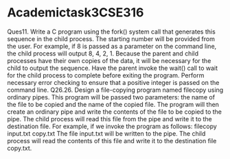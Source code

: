 # Academictask3CSE316
Ques11.	Write a C program using the fork() system call that generates this sequence in the child process. The starting number will be provided from the user. For example, if 8 is passed as a parameter on the command line, the child process will output 8, 4, 2, 1. Because the parent and child processes have their own copies of the data, it will be necessary for the child to output the sequence. Have the parent invoke the wait() call to wait for the child process to complete before exiting the program. Perform necessary error checking to ensure that a positive integer is passed on the command line. 
Q26.26.	Design a file-copying program named filecopy using ordinary pipes. This program will be passed two parameters: the name of the file to be copied and the name of the copied file. The program will then create an ordinary pipe and write the contents of the file to be copied to the pipe. The child process will read this file from the pipe and write it to the destination file. For example, if we invoke the program as follows: 
filecopy input.txt copy.txt 
The file input.txt will be written to the pipe. The child process will read the contents of this file and write it to the destination file copy.txt. 
